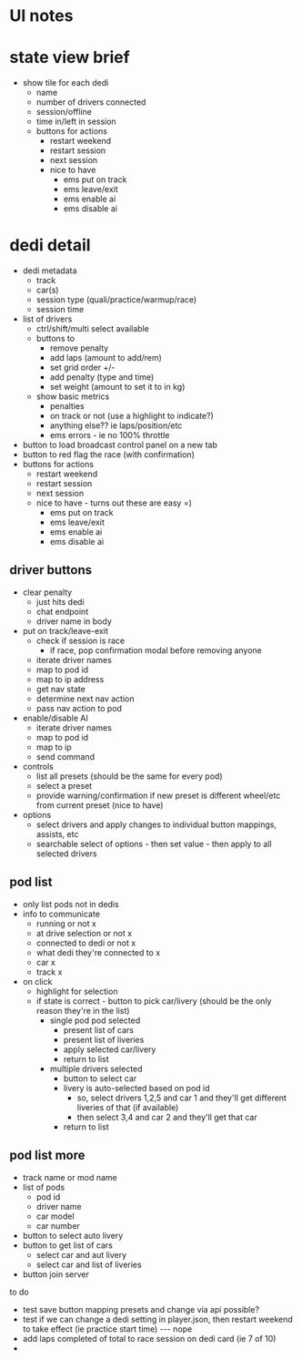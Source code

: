 # UI notes

# state view brief
- show tile for each dedi
  - name
  - number of drivers connected
  - session/offline
  - time in/left in session
  - buttons for actions
    - restart weekend
    - restart session
    - next session
    - nice to have
      - ems put on track
      - ems leave/exit
      - ems enable ai
      - ems disable ai

# dedi detail
- dedi metadata
  - track
  - car(s)
  - session type (quali/practice/warmup/race)
  - session time
- list of drivers
  - ctrl/shift/multi select available
  - buttons to
    - remove penalty
    - add laps (amount to add/rem)
    - set grid order +/-
    - add penalty (type and time)
    - set weight (amount to set it to in kg)
  - show basic metrics
    - penalties
    - on track or not (use a highlight to indicate?)
    - anything else?? ie laps/position/etc
    - ems errors - ie no 100% throttle
- button to load broadcast control panel on a new tab
- button to red flag the race (with confirmation)
- buttons for actions
  - restart weekend
  - restart session
  - next session
  - nice to have - turns out these are easy =)
    - ems put on track
    - ems leave/exit
    - ems enable ai
    - ems disable ai




## driver buttons
- clear penalty
  - just hits dedi
  - chat endpoint
  - driver name in body
- put on track/leave-exit
  - check if session is race
    - if race, pop confirmation modal before removing anyone
  - iterate driver names
  - map to pod id
  - map to ip address
  - get nav state
  - determine next nav action
  - pass nav action to pod
- enable/disable AI
  - iterate driver names
  - map to pod id
  - map to ip
  - send command
- controls
  - list all presets (should be the same for every pod)
  - select a preset
  - provide warning/confirmation if new preset is different wheel/etc from current preset (nice to have)
- options
  - select drivers and apply changes to individual button mappings, assists, etc
  - searchable select of options - then set value - then apply to all selected drivers


## pod list
- only list pods not in dedis
- info to communicate
  - running or not                  x
  - at drive selection or not       x
  - connected to dedi or not        x
  - what dedi they're connected to  x
  - car                             x
  - track                           x
- on click
  - highlight for selection
  - if state is correct - button to pick car/livery (should be the only reason they're in the list)
    - single pod pod selected
      - present list of cars
      - present list of liveries
      - apply selected car/livery
      - return to list
    - multiple drivers selected
      - button to select car
      - livery is auto-selected based on pod id
        - so, select drivers 1,2,5 and car 1 and they'll get different liveries of that (if available)
        - then select 3,4 and car 2 and they'll get that car
      - return to list

## pod list more
- track name or mod name
- list of pods
  - pod id
  - driver name
  - car model
  - car number
- button to select auto livery
- button to get list of cars
  - select car and aut livery
  - select car and list of liveries
- button join server




to do
- test save button mapping presets and change via api possible?
- test if we can change a dedi setting in player.json, then restart weekend to take effect (ie practice start time) --- nope
- add laps completed of total to race session on dedi card (ie 7 of 10)
- 